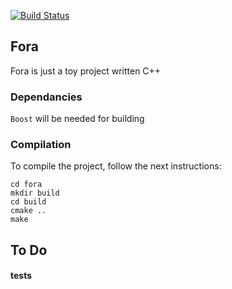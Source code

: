 [![Build Status](https://travis-ci.com/fastforge/fora.svg?branch=master)](https://travis-ci.com/fastforge/fora)
## Fora

Fora is just a toy project written C++

### Dependancies

`Boost` will be needed for building

### Compilation
To compile the project, follow the next instructions:
```
cd fora
mkdir build
cd build
cmake ..
make
```
## To Do
#### tests
